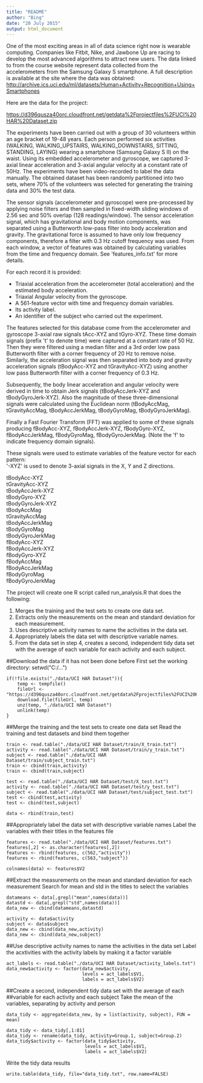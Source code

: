 ```yaml
---
title: "README"
author: "Bing"
date: "20 July 2015"
output: html_document
---
```


One of the most exciting areas in all of data science right now is wearable computing. Companies like Fitbit, Nike, and Jawbone Up are racing to develop the most advanced algorithms to attract new users. The data linked to from the course website represent data collected from the accelerometers from the Samsung Galaxy S smartphone. A full description is available at the site where the data was obtained: 
http://archive.ics.uci.edu/ml/datasets/Human+Activity+Recognition+Using+Smartphones 

Here are the data for the project: 

https://d396qusza40orc.cloudfront.net/getdata%2Fprojectfiles%2FUCI%20HAR%20Dataset.zip 

The experiments have been carried out with a group of 30 volunteers within an age bracket of 19-48 years. Each person performed six activities (WALKING, WALKING_UPSTAIRS, WALKING_DOWNSTAIRS, SITTING, STANDING, LAYING) wearing a smartphone (Samsung Galaxy S II) on the waist. Using its embedded accelerometer and gyroscope, we captured 3-axial linear acceleration and 3-axial angular velocity at a constant rate of 50Hz. The experiments have been video-recorded to label the data manually. The obtained dataset has been randomly partitioned into two sets, where 70% of the volunteers was selected for generating the training data and 30% the test data. 

The sensor signals (accelerometer and gyroscope) were pre-processed by applying noise filters and then sampled in fixed-width sliding windows of 2.56 sec and 50% overlap (128 readings/window). The sensor acceleration signal, which has gravitational and body motion components, was separated using a Butterworth low-pass filter into body acceleration and gravity. The gravitational force is assumed to have only low frequency components, therefore a filter with 0.3 Hz cutoff frequency was used. From each window, a vector of features was obtained by calculating variables from the time and frequency domain. See 'features_info.txt' for more details. 

For each record it is provided:

- Triaxial acceleration from the accelerometer (total acceleration) and the estimated body acceleration.  
- Triaxial Angular velocity from the gyroscope.   
- A 561-feature vector with time and frequency domain variables.   
- Its activity label.   
- An identifier of the subject who carried out the experiment.  



The features selected for this database come from the accelerometer and gyroscope 3-axial raw signals tAcc-XYZ and tGyro-XYZ. These time domain signals (prefix 't' to denote time) were captured at a constant rate of 50 Hz. Then they were filtered using a median filter and a 3rd order low pass Butterworth filter with a corner frequency of 20 Hz to remove noise. Similarly, the acceleration signal was then separated into body and gravity acceleration signals (tBodyAcc-XYZ and tGravityAcc-XYZ) using another low pass Butterworth filter with a corner frequency of 0.3 Hz. 

Subsequently, the body linear acceleration and angular velocity were derived in time to obtain Jerk signals (tBodyAccJerk-XYZ and tBodyGyroJerk-XYZ). Also the magnitude of these three-dimensional signals were calculated using the Euclidean norm (tBodyAccMag, tGravityAccMag, tBodyAccJerkMag, tBodyGyroMag, tBodyGyroJerkMag). 

Finally a Fast Fourier Transform (FFT) was applied to some of these signals producing fBodyAcc-XYZ, fBodyAccJerk-XYZ, fBodyGyro-XYZ, fBodyAccJerkMag, fBodyGyroMag, fBodyGyroJerkMag. (Note the 'f' to indicate frequency domain signals). 

These signals were used to estimate variables of the feature vector for each pattern:  
'-XYZ' is used to denote 3-axial signals in the X, Y and Z directions.

tBodyAcc-XYZ  
tGravityAcc-XYZ  
tBodyAccJerk-XYZ  
tBodyGyro-XYZ  
tBodyGyroJerk-XYZ  
tBodyAccMag  
tGravityAccMag  
tBodyAccJerkMag  
tBodyGyroMag  
tBodyGyroJerkMag  
fBodyAcc-XYZ  
fBodyAccJerk-XYZ  
fBodyGyro-XYZ  
fBodyAccMag  
fBodyAccJerkMag  
fBodyGyroMag  
fBodyGyroJerkMag  




The project will create one R script called run_analysis.R that does the following:

1. Merges the training and the test sets to create one data set.  
2. Extracts only the measurements on the mean and standard deviation for each measurement.   
3. Uses descriptive activity names to name the activities in the data set.  
4. Appropriately labels the data set with descriptive variable names.   
5. From the data set in step 4, creates a second, independent tidy data set with the average of each variable for each activity and each subject.  


##Download the data if it has not been done before
First set the working directory:
setwd("C:/...")
```{r}
if(!file.exists("./data/UCI HAR Dataset")){
    temp <- tempfile()
    fileUrl <- "https://d396qusza40orc.cloudfront.net/getdata%2Fprojectfiles%2FUCI%20HAR%20Dataset.zip"
    download.file(fileUrl, temp)
    unz(temp, "./data/UCI HAR Dataset")
    unlink(temp)
} 
```

##Merge the training and the test sets to create one data set
Read the training and test datasets and bind them together

```{r}
train <- read.table("./data/UCI HAR Dataset/train/X_train.txt")
activity <- read.table("./data/UCI HAR Dataset/train/y_train.txt")
subject <- read.table("./data/UCI HAR Dataset/train/subject_train.txt")
train <- cbind(train,activity)
train <- cbind(train,subject)

test <- read.table("./data/UCI HAR Dataset/test/X_test.txt")
activity <- read.table("./data/UCI HAR Dataset/test/y_test.txt")
subject <- read.table("./data/UCI HAR Dataset/test/subject_test.txt")
test <- cbind(test,activity)
test <- cbind(test,subject)

data <- rbind(train,test)
```

##Appropriately label the data set with descriptive variable names 
Label the variables with their titles in the features file

```{r}
features <- read.table("./data/UCI HAR Dataset/features.txt")
features[,2] <- as.character(features[,2])
features <- rbind(features, c(562,"activity"))
features <- rbind(features, c(563,"subject"))

colnames(data) <- features$V2
```

##Extract the measurements on the mean and standard deviation for each measurement
Search for mean and std in the titles to select the variables
```{r}
datameans <- data[,grepl("mean",names(data))]
datastd <- data[,grepl("std",names(data))]
data_new <- cbind(datameans,datastd)

activity <- data$activity
subject <- data$subject
data_new <- cbind(data_new,activity)
data_new <- cbind(data_new,subject)
```

##Use descriptive activity names to name the activities in the data set
Label the acxtivities with the activity labels by making it a factor variable
```{r}
act_labels <- read.table("./data/UCI HAR Dataset/activity_labels.txt")
data_new$activity <- factor(data_new$activity,
                            levels = act_labels$V1,
                            labels = act_labels$V2)
```

##Create a second, independent tidy data set with the average of each 
##variable for each activity and each subject
Take the mean of the variables, separating by activity and person

```{r}
data_tidy <- aggregate(data_new, by = list(activity, subject), FUN = mean)

data_tidy <- data_tidy[,1:81]
data_tidy <- rename(data_tidy, activity=Group.1, subject=Group.2)
data_tidy$activity <- factor(data_tidy$activity,
                             levels = act_labels$V1,
                             labels = act_labels$V2)
```

Write the tidy data results
```{r}
write.table(data_tidy, file="data_tidy.txt", row.name=FALSE)
```
            
            